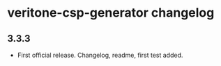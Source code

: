 # veritone-csp-generator changelog

## 3.3.3

- First official release. Changelog, readme, first test added.
